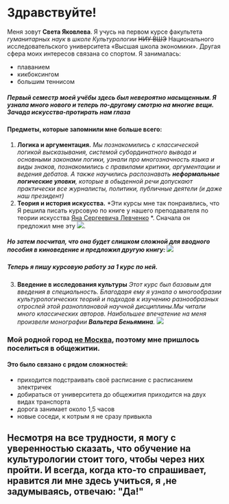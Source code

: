 # Здравствуйте! 
Меня зовут **Света Яковлева**. Я учусь на первом курсе факультета *гуманитарных наук* в *школе Культурологии* ~~НИУ ВШЭ~~ Национального исследовательского университета «Высшая школа экономики».
Другая сфера моих интересов связана со спортом. Я занималась:
+ плаванием
+ кикбоксингом
+ большим теннисом
##### Первый семестр моей учёбы здесь был невероятно насыщенным. Я узнала много нового и теперь по-другому смотрю на многие вещи. *Зачада искусства-протирать нам глаза*
#### Предметы, которые запомнили мне больше всего:
1. **Логика и аргументация.**
*Мы познакомились с классической логикой высказывания, системой субординатного вывода и основными законами логики, узнали про многозначность языка и виды знаков, познакомились с правилами критики, аргументации и ведения дебатов. А также научились распознавать **неформальные логические уловки**, которые в обыденной речи допускают практически все журналисты, политики, публичные деятели
(и даже наш президент)*
2. **Теория и история искусства.**
*Эти курсы мне так понраивлись, что Я решила писать курсовую по книге у нашего преподавателя по теории искусства [Яна Сергеевича Левченко](https://www.hse.ru/org/persons/4126751 "ссылка на его профиль") *. Сначала он предложил мне эту ![](https://static.tildacdn.com/tild3038-3366-4935-b535-323736643664/kovalovizluchenie1.jpg).
##### Но затем посчитал, что она будет слишком сложной для вводного пособия в киноведение и предложил другую книгу: ![](https://i.livelib.ru/boocover/1001112497/o/8258/Mariya_Kuvshinova__Kino_kak_vizualnyj_kod.jpeg)
##### **Теперь я пишу курсовую работу за 1 курс по ней.**
3. **Введение в исследования культуры**
*Этот курс был базовым для введения в специальность. Благодаря ему я узнала о многообразии культурологических теорий и подходов к изучению разнообразных отрослей этой разноплановой научной дисциплины.Мы читали много классических авторов. Наибольшее впечатение на меня произвели монографии **Вальтера Беньямина**.*
![](http://ec-dejavu.ru/images/b-2/walter-benjamin-1.jpg)
### Мой родной город [не Москва](https://ru.wikipedia.org/wiki/%D0%A1%D0%BC%D0%BE%D0%BB%D0%B5%D0%BD%D1%81%D0%BA "а Смоленск"), поэтому мне пришлось поселиться в общежитии.
#### Это было связано с рядом сложностей:
+ приходится подстраивать своё расписание с расписанием электричек
+ добираться от университета до общежития приходится на двух видах транспорта
+ дорога занимает около 1,5 часов
+ новые соседи, к котрым я не сразу привыкла
## Несмотря на все трудности, я могу с уверенностью сказать, что обучение на культурологии стоит того, чтобы через них пройти. И всегда, когда кто-то спрашивает, нравится ли мне здесь учиться, я ,не задумываясь, отвечаю: "Да!"

